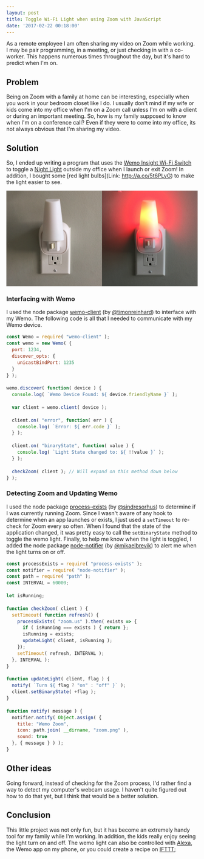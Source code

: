 ```yaml
---
layout: post
title: Toggle Wi-Fi Light when using Zoom with JavaScript
date: '2017-02-22 00:18:00'
---
```


As a remote employee I am often sharing my video on Zoom while working.
I may be pair programming, in a meeting, or just checking in with a co-worker.
This happens numerous times throughout the day, but it's hard to predict when I'm on.

<!--more-->

## Problem

Being on Zoom with a family at home can be interesting, especially when you work in your bedroom closet like I do.
I usually don't mind if my wife or kids come into my office when I'm on a Zoom call unless I'm on with a client or during an important meeting.
So, how is my family supposed to know when I'm on a conference call?
Even if they were to come into my office, its not always obvious that I'm sharing my video.

## Solution

So, I ended up writing a program that uses the [Wemo Insight Wi-Fi Switch](http://a.co/fbTR59c) to toggle a [Night Light](http://a.co/f8pvL3g) outside my office when I launch or exit Zoom!
In addition, I bought some [red light bulbs](Link: http://a.co/5t6PLvG) to make the light easier to see.

<div style="display: flex;">
  <img src="/assets/images/2017/Feb/wemo-light-off.jpg" style="width: 50%; height: 50%;" />
  <img src="/assets/images/2017/Feb/wemo-light-on.jpg" style="width: 50%; height: 50%;" />
</div>

### Interfacing with Wemo

I used the node package [wemo-client](http://npm.im/wemo-client) (by [@timonreinhard](https://twitter.com/timonreinhard)) to interface with my Wemo.
The following code is all that I needed to communicate with my Wemo device.

```js
const Wemo = require( "wemo-client" );
const wemo = new Wemo( {
  port: 1234,
  discover_opts: {
    unicastBindPort: 1235
  }
} );

wemo.discover( function( device ) {
  console.log( `Wemo Device Found: ${ device.friendlyName }` );

  var client = wemo.client( device );

  client.on( "error", function( err ) {
    console.log( `Error: ${ err.code }` );
  } );

  client.on( "binaryState", function( value ) {
    console.log( `Light State changed to: ${ !!value }` );
  } );

  checkZoom( client ); // Will expand on this method down below
} );
```

### Detecting Zoom and Updating Wemo

I used the node package [process-exists](http://npm.im/process-exists) (by [@sindresorhus](https://twitter.com/sindresorhus)) to determine if I was currently running Zoom.
Since I wasn't aware of any hook to determine when an app launches or exists, I just used a `setTimeout` to re-check for Zoom every so often.
When I found that the state of the application changed, it was pretty easy to call the `setBinaryState` method to toggle the wemo light.
Finally, to help me know when the light is toggled, I added the node package [node-notifier](http://npm.im/node-notifier) (by [@mikaelbrevik](https://twitter.com/mikaelbrevik)) to alert me when the light turns on or off. 

```js
const processExists = require( "process-exists" );
const notifier = require( "node-notifier" );
const path = require( "path" );
const INTERVAL = 60000;

let isRunning;

function checkZoom( client ) {
  setTimeout( function refresh() {
    processExists( "zoom.us" ).then( exists => {
      if ( isRunning === exists ) { return };
      isRunning = exists;
      updateLight( client, isRunning );
    });
    setTimeout( refresh, INTERVAL );
  }, INTERVAL );
}

function updateLight( client, flag ) {
  notify( `Turn ${ flag ? "on" : "off" }` );
  client.setBinaryState( +flag );
}

function notify( message ) {
  notifier.notify( Object.assign( {
    title: "Wemo Zoom",
    icon: path.join( __dirname, "zoom.png" ),
    sound: true
  }, { message } ) );
}
```

## Other ideas

Going forward, instead of checking for the Zoom process, I'd rather find a way to detect my computer's webcam usage.
I haven't quite figured out how to do that yet, but I think that would be a better solution.

## Conclusion

This little project was not only fun, but it has become an extremely handy tool for my family while I'm working.
In addition, the kids really enjoy seeing the light turn on and off.
The wemo light can also be controlled with [Alexa](http://a.co/0Zpc1VQ), the Wemo app on my phone, or you could create a recipe on [IFTTT](https://ifttt.com/);
